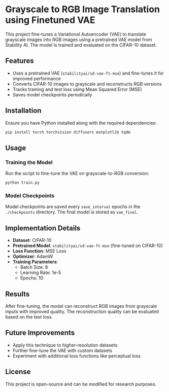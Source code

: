 # Grayscale to RGB Image Translation using Finetuned VAE

This project fine-tunes a Variational Autoencoder (VAE) to translate grayscale images into RGB images using a pretrained VAE model from Stability AI. The model is trained and evaluated on the CIFAR-10 dataset.

## Features
- Uses a pretrained VAE (`stabilityai/sd-vae-ft-mse`) and fine-tunes it for improved performance
- Converts CIFAR-10 images to grayscale and reconstructs RGB versions
- Tracks training and test loss using Mean Squared Error (MSE)
- Saves model checkpoints periodically

## Installation

Ensure you have Python installed along with the required dependencies:

```bash
pip install torch torchvision diffusers matplotlib tqdm
```

## Usage

### Training the Model
Run the script to fine-tune the VAE on grayscale-to-RGB conversion:

```bash
python train.py
```

### Model Checkpoints
Model checkpoints are saved every `save_interval` epochs in the `./checkpoints` directory. The final model is stored as `vae_final`.

## Implementation Details

- **Dataset**: CIFAR-10
- **Pretrained Model**: `stabilityai/sd-vae-ft-mse` (fine-tuned on CIFAR-10)
- **Loss Function**: MSE Loss
- **Optimizer**: AdamW
- **Training Parameters**:
  - Batch Size: 8
  - Learning Rate: 1e-5
  - Epochs: 10

## Results
After fine-tuning, the model can reconstruct RGB images from grayscale inputs with improved quality. The reconstruction quality can be evaluated based on the test loss.

## Future Improvements
- Apply this technique to higher-resolution datasets
- Further fine-tune the VAE with custom datasets
- Experiment with additional loss functions like perceptual loss

## License
This project is open-source and can be modified for research purposes.


